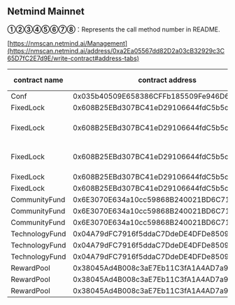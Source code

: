 ## Netmind Mainnet

**①②③④⑤⑥⑦⑧**：Represents the call method number in README.

[https://nmscan.netmind.ai/Management](https://nmscan.netmind.ai/address/0xa2Ea05567dd82D2a03cB32929c3C65D7fC2E7d9E/write-contract#address-tabs)

|contract name|contract address|Proposal ID|Operating Instructions|invoke methods|parameter invocation|
| --- | --- | --- |--- | --- |---|
|      Conf    |   0x035b40509E658386CFFb185509Fe946D660D9c5C |       | **⑥**Upgrade Contract  | upgrad |   0xc1C9978C547fb72bdE75b1bf6C1F3566d6e150e7  |
|    FixedLock      |  0x608B25EBd307BC41eD29106644fdC5b5cBA0dd53  |       | **⑥**Upgrade Contract  | upgrad |   0x4405aB8e0F6244f5204a083870524e64118e527C  |
|      FixedLock      |  0x608B25EBd307BC41eD29106644fdC5b5cBA0dd53   |      |  **③** 0xc4EAfE3caCD7a78975D2f7996bfCb210aE298988 refund of 10 NMT  |refund |    0x5af36e3e00000000000000000000000000000000000000000000000000000000000000010000000000000000000000000000000000000000000000008ac7230489e80000  |
|       FixedLock      |  0x608B25EBd307BC41eD29106644fdC5b5cBA0dd53  |      |  **③** 0xC794887551B5416Ac59ecECaa29Eab7E59584f86   refund of 50000 NMT|refund |      0x5af36e3e000000000000000000000000000000000000000000000000000000000000000e000000000000000000000000000000000000000000000a968163f0a57b400000|
|      FixedLock      |  0x608B25EBd307BC41eD29106644fdC5b5cBA0dd53  |      |  **③**Reset time, downsizing the number to 5 million | reset|    0x1fbf2cbd0000000000000000000000000000000000000000000000000000000069e0268000000000000000000000000000000000000000000000000000000000004c4b4000000000000000000000000029ed607160f9e6740cf0be8f07d65c70f45a3472  |
|    FixedLock      |  0x608B25EBd307BC41eD29106644fdC5b5cBA0dd53  |       | **⑥**Upgrade Contract  | upgrad |    0x890d1E360271435fa535073383Ef9d887eC24405  |
|      CommunityFund    |  0x6E3070E634a10cc59868B240021BD6C71303778b  |       | **⑥**Upgrade Contract  | upgrad |    0xe89F3dAB8E9fD1f24B653aB82374ad84D69845D2 |
|      CommunityFund    |  0x6E3070E634a10cc59868B240021BD6C71303778b   |      |  **③**Transfer of excess tokens   | treferToken |    0x18d0b73900000000000000000000000029ed607160f9e6740cf0be8f07d65c70f45a3472  |
|       CommunityFund   |   0x6E3070E634a10cc59868B240021BD6C71303778b |       | **⑥**Upgrade Contract  | upgrad |   0x07Db84d0917190de05984f63078E2509A1f5b5d7  |
|     TechnologyFund     |   0x04A79dFC7916f5ddaC7DdeDE4DFDe85090d2795c |       | **⑥**Upgrade Contract  | upgrad |   0x3a2194782Bd971BC2961D2Bf917a7A31B5F4AE6d  |
|     TechnologyFund     |   0x04A79dFC7916f5ddaC7DdeDE4DFDe85090d2795c |       | **③**Transfer of excess tokens   | treferToken |    0x18d0b73900000000000000000000000029ed607160f9e6740cf0be8f07d65c70f45a3472  |
|      TechnologyFund    |   0x04A79dFC7916f5ddaC7DdeDE4DFDe85090d2795c |       | **⑥**Upgrade Contract  | upgrad |    0x94946Ed0f0c55664BA1de84858b0F568B1647627 |
|        RewardPool   |   0x38045Ad4B008c3aE7Eb11C3fA1A4AD7a946A6b15  |       | **⑥**Upgrade Contract  | upgrad |  0x4608e941A347AB4Ddc3089bd3351751AAAd40a49    |
|    RewardPool    |   0x38045Ad4B008c3aE7Eb11C3fA1A4AD7a946A6b15 |      |  **③**  Transfer of excess tokens | treferToken|    0x18d0b73900000000000000000000000029ed607160f9e6740cf0be8f07d65c70f45a3472  |
|       RewardPool    |  0x38045Ad4B008c3aE7Eb11C3fA1A4AD7a946A6b15   |       | **⑥**Upgrade Contract  | upgrad |    0x9aac2d20ce8254338563f905ea9f7ded8eb6766e  |
